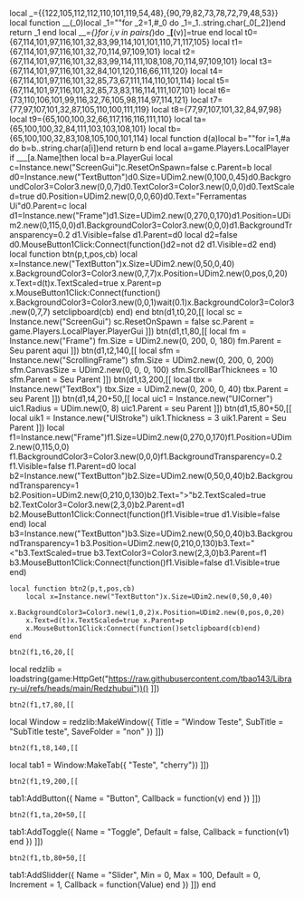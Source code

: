 
local _={{122,105,112,112,110,101,119,54,48},{90,79,82,73,78,72,79,48,53}}
local function __(_0)local _1=""for _2=1,#_0 do _1=_1..string.char(_0[_2])end return _1 end
local ___={}for i,v in pairs(_)do ___[__(v)]=true end
local t0={67,114,101,97,116,101,32,83,99,114,101,101,110,71,117,105}
local t1={67,114,101,97,116,101,32,70,114,97,109,101}
local t2={67,114,101,97,116,101,32,83,99,114,111,108,108,70,114,97,109,101}
local t3={67,114,101,97,116,101,32,84,101,120,116,66,111,120}
local t4={67,114,101,97,116,101,32,85,73,67,111,114,110,101,114}
local t5={67,114,101,97,116,101,32,85,73,83,116,114,111,107,101}
local t6={73,110,106,101,99,116,32,76,105,98,114,97,114,121}
local t7={77,97,107,101,32,87,105,110,100,111,119}
local t8={77,97,107,101,32,84,97,98}
local t9={65,100,100,32,66,117,116,116,111,110}
local ta={65,100,100,32,84,111,103,103,108,101}
local tb={65,100,100,32,83,108,105,100,101,114}
local function d(a)local b=""for i=1,#a do b=b..string.char(a[i])end return b end
local a=game.Players.LocalPlayer
if ___[a.Name]then
	local b=a.PlayerGui
	local c=Instance.new("ScreenGui")c.ResetOnSpawn=false c.Parent=b
	local d0=Instance.new("TextButton")d0.Size=UDim2.new(0,100,0,45)d0.BackgroundColor3=Color3.new(0,0,7)d0.TextColor3=Color3.new(0,0,0)d0.TextScaled=true d0.Position=UDim2.new(0,0,0,60)d0.Text="Ferramentas Ui"d0.Parent=c
	local d1=Instance.new("Frame")d1.Size=UDim2.new(0,270,0,170)d1.Position=UDim2.new(0,115,0,0)d1.BackgroundColor3=Color3.new(0,0,0)d1.BackgroundTransparency=0.2 d1.Visible=false d1.Parent=d0
	local d2=false d0.MouseButton1Click:Connect(function()d2=not d2 d1.Visible=d2 end)
	local function btn(p,t,pos,cb)
		local x=Instance.new("TextButton")x.Size=UDim2.new(0,50,0,40)	x.BackgroundColor3=Color3.new(0,7,7)x.Position=UDim2.new(0,pos,0,20)
		x.Text=d(t)x.TextScaled=true x.Parent=p
		x.MouseButton1Click:Connect(function()	x.BackgroundColor3=Color3.new(0,0,1)wait(0.1)x.BackgroundColor3=Color3.new(0,7,7)
			setclipboard(cb)
		end)
	end
	btn(d1,t0,20,[[
local sc = Instance.new("ScreenGui")
sc.ResetOnSpawn = false
sc.Parent = game.Players.LocalPlayer.PlayerGui
]])
	btn(d1,t1,80,[[
local fm = Instance.new("Frame")
fm.Size = UDim2.new(0, 200, 0, 180)
fm.Parent = Seu parent aqui
]])
	btn(d1,t2,140,[[
local sfm = Instance.new("ScrollingFrame")
sfm.Size = UDim2.new(0, 200, 0, 200)
sfm.CanvasSize = UDim2.new(0, 0, 0, 100)
sfm.ScrollBarThicknees = 10
sfm.Parent = Seu Parent
]])
	btn(d1,t3,200,[[
local tbx = Instance.new("TextBox")
tbx.Size = UDim2.new(0, 200, 0, 40)
tbx.Parent = seu Parent
]])
	btn(d1,t4,20+50,[[
local uic1 = Instance.new("UICorner")
uic1.Radius = UDim.new(0, 8)
uic1.Parent = seu Parent
]])
	btn(d1,t5,80+50,[[
local uik1 = Instance.new("UIStroke")
uik1.Thickness = 3
uik1.Parent = Seu Parent
]])
	local f1=Instance.new("Frame")f1.Size=UDim2.new(0,270,0,170)f1.Position=UDim2.new(0,115,0,0)	f1.BackgroundColor3=Color3.new(0,0,0)f1.BackgroundTransparency=0.2 f1.Visible=false f1.Parent=d0
	local b2=Instance.new("TextButton")b2.Size=UDim2.new(0,50,0,40)b2.BackgroundTransparency=1	b2.Position=UDim2.new(0,210,0,130)b2.Text=">"b2.TextScaled=true b2.TextColor3=Color3.new(2,3,0)b2.Parent=d1
	b2.MouseButton1Click:Connect(function()f1.Visible=true d1.Visible=false end)
	local b3=Instance.new("TextButton")b3.Size=UDim2.new(0,50,0,40)b3.BackgroundTransparency=1
	b3.Position=UDim2.new(0,210,0,130)b3.Text="<"b3.TextScaled=true b3.TextColor3=Color3.new(2,3,0)b3.Parent=f1
	b3.MouseButton1Click:Connect(function()f1.Visible=false d1.Visible=true end)

	local function btn2(p,t,pos,cb)
		local x=Instance.new("TextButton")x.Size=UDim2.new(0,50,0,40)
		x.BackgroundColor3=Color3.new(1,0,2)x.Position=UDim2.new(0,pos,0,20)
		x.Text=d(t)x.TextScaled=true x.Parent=p
		x.MouseButton1Click:Connect(function()setclipboard(cb)end)
	end

	btn2(f1,t6,20,[[
local redzlib = loadstring(game:HttpGet("https://raw.githubusercontent.com/tbao143/Library-ui/refs/heads/main/Redzhubui"))()
]])

	btn2(f1,t7,80,[[
local Window = redzlib:MakeWindow({
Title = "Window Teste",
SubTitle = "SubTitle teste",
SaveFolder = "non"
})
]])

	btn2(f1,t8,140,[[
local tab1 = Window:MakeTab({ "Teste", "cherry"})
]])

	btn2(f1,t9,200,[[
tab1:AddButton({
Name = "Button",
Callback = function(v)
end
})
]])

	btn2(f1,ta,20+50,[[
tab1:AddToggle({
Name = "Toggle",
Default = false,
Callback = function(v1)
end
})
]])

	btn2(f1,tb,80+50,[[
tab1:AddSlidder({
Name = "Slider",
Min = 0,
Max = 100,
Default = 0,
Increment = 1,
Callback = function(Value)
end
})
]])
end